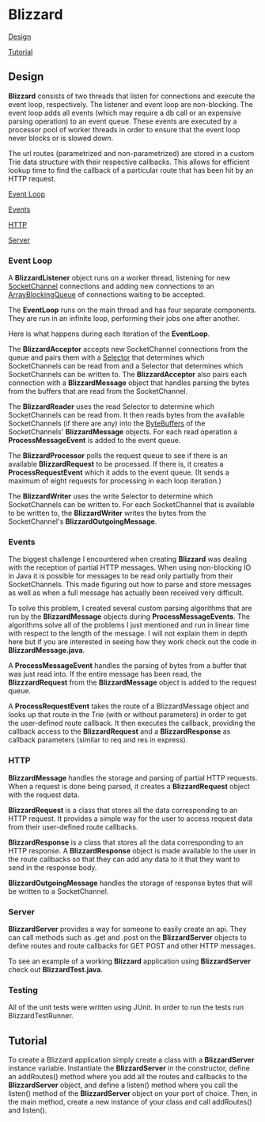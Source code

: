 # Blizzard

[Design](#Design)

[Tutorial](#Tutorial)

## Design

**Blizzard** consists of two threads that listen for connections and execute the event loop, respectively. The listener and event loop are non-blocking. The event loop adds all events (which may require a db call or an expensive parsing operation) to an event queue. These events are executed by a processor pool of worker threads in order to ensure that the event loop never blocks or is slowed down.

The url routes (parametrized and non-parametrized) are stored in a custom Trie data structure with their respective callbacks. This allows for efficient lookup time to find the callback of a particular route that has been hit by an HTTP request.

[Event Loop](#Event-Loop)

[Events](#Events)    

[HTTP](#HTTP)    

[Server](#Server)

### Event Loop

A **BlizzardListener** object runs on a worker thread, listening for new [SocketChannel](https://docs.oracle.com/javase/7/docs/api/java/nio/channels/SocketChannel.html) connections and adding new connections to an [ArrayBlockingQueue](https://docs.oracle.com/javase/7/docs/api/java/util/concurrent/ArrayBlockingQueue.html) of connections waiting to be accepted.

The **EventLoop** runs on the main thread and has four separate components. They are run in an infinite loop, performing their jobs one after another. 

Here is what happens during each iteration of the **EventLoop**.

The **BlizzardAcceptor** accepts new SocketChannel connections from the queue and pairs them with a [Selector](https://docs.oracle.com/javase/7/docs/api/java/nio/channels/Selector.html) that determines which SocketChannels can be read from and a Selector that determines which SocketChannels can be written to. The **BlizzardAcceptor** also pairs each connection with a **BlizzardMessage** object that handles parsing the bytes from the buffers that are read from the SocketChannel.

The **BlizzardReader** uses the read Selector to determine which SocketChannels can be read from. It then reads bytes from the available SocketChannels (if there are any) into the [ByteBuffers](https://docs.oracle.com/javase/7/docs/api/java/nio/ByteBuffer.html) of the SocketChannels' **BlizzardMessage** objects. For each read operation a **ProcessMessageEvent** is added to the event queue.

The **BlizzardProcessor** polls the request queue to see if there is an available **BlizzardRequest** to be processed. If there is, it creates a **ProcessRequestEvent** which it adds to the event queue. (It sends a maximum of eight requests for processing in each loop iteration.)

The **BlizzardWriter** uses the write Selector to determine which SocketChannels can be written to. For each SocketChannel that is available to be written to, the **BlizzardWriter** writes the bytes from the SocketChannel's **BlizzardOutgoingMessage**.

### Events

The biggest challenge I encountered when creating **Blizzard** was dealing with the reception of partial HTTP messages. When using non-blocking IO in Java it is possible for messages to be read only partially from their SocketChannels. This made figuring out how to parse and store messages as well as when a full message has actually been received very difficult. 

To solve this problem, I created several custom parsing algorithms that are run by the **BlizzardMessage** objects during **ProcessMessageEvents**. The algorithms solve all of the problems I just mentioned and run in linear time with respect to the length of the message. I will not explain them in depth here but if you are interested in seeing how they work check out the code in **BlizzardMessage.java**.

A **ProcessMessageEvent** handles the parsing of bytes from a buffer that was just read into. If the entire message has been read, the **BlizzzardRequest** from the **BlizzardMessage** object is added to the request queue.

A **ProcessRequestEvent** takes the route of a BlizzardMessage object and looks up that route in the Trie (with or without parameters) in order to get the user-defined route callback. It then executes the callback, providing the callback access to the **BlizzardRequest** and a **BlizzardResponse** as callback parameters (similar to req and res in express).

### HTTP

**BlizzardMessage** handles the storage and parsing of partial HTTP requests. When a request is done being parsed, it creates a **BlizzardRequest** object with the request data.

**BlizzardRequest** is a class that stores all the data corresponding to an HTTP request. It provides a simple way for the user to access request data from their user-defined route callbacks.

**BlizzardResponse** is a class that stores all the data corresponding to an HTTP response. A **BlizzardResponse** object is made available to the user in the route callbacks so that they can add any data to it that they want to send in the response body.

**BlizzardOutgoingMessage** handles the storage of response bytes that will be written to a SocketChannel.

### Server

**BlizzardServer** provides a way for someone to easily create an api. They can call methods such as .get and .post on the **BlizzardServer** objects to define routes and route callbacks for GET POST and other HTTP messages.

To see an example of a working **Blizzard** application using **BlizzardServer** check out **BlizzardTest.java**.

### Testing 

All of the unit tests were written using JUnit. In order to run the tests run BlizzardTestRunner.

## Tutorial

To create a Blizzard application simply create a class with a **BlizzardServer** instance variable. Instantiate the **BlizzardServer** in the constructor, define an addRoutes() method where you add all the routes and callbacks to the **BlizzardServer** object, and define a listen() method where you call the listen() method of the **BlizzardServer** object on your port of choice. Then, in the main method, create a new instance of your class and call addRoutes() and listen().
